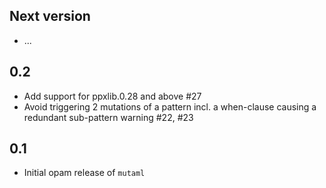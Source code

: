 Next version
------------

- ...

0.2
---

- Add support for ppxlib.0.28 and above #27
- Avoid triggering 2 mutations of a pattern incl. a when-clause
  causing a redundant sub-pattern warning #22, #23

0.1
---

- Initial opam release of `mutaml`
